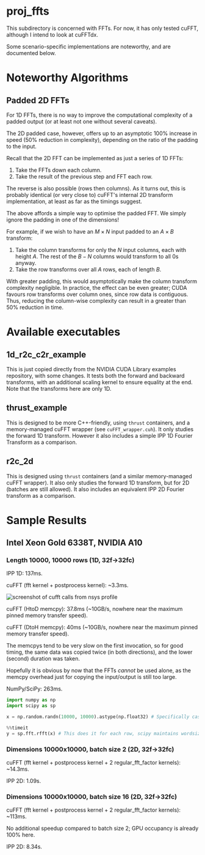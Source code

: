 # proj_ffts

This subdirectory is concerned with FFTs. For now, it has only tested cuFFT, although I intend to look at cuFFTdx.

Some scenario-specific implementations are noteworthy, and are documented below.

# Noteworthy Algorithms

## Padded 2D FFTs

For 1D FFTs, there is no way to improve the computational complexity of a padded output (or at least not one without several caveats).

The 2D padded case, however, offers up to an asymptotic 100% increase in speed (50% reduction in complexity), depending on the ratio of the padding to the input.

Recall that the 2D FFT can be implemented as just a series of 1D FFTs:

1. Take the FFTs down each column.
2. Take the result of the previous step and FFT each row.

The reverse is also possible (rows then columns).
As it turns out, this is probably identical (or very close to) cuFFT's internal 2D transform implementation, at least as far as the timings suggest.

The above affords a simple way to optimise the padded FFT. We simply ignore the padding in one of the dimensions!

For example, if we wish to have an $M \times N$ input padded to an $A \times B$ transform:

1. Take the column transforms for only the $N$ input columns, each with height $A$. The rest of the $B-N$ columns would transform to all 0s anyway.
2. Take the row transforms over all $A$ rows, each of length $B$.

With greater padding, this would asymptotically make the column transform complexity negligible.
In practice, the effect can be even greater; CUDA favours row transforms over column ones, since row data is contiguous.
Thus, reducing the column-wise complexity can result in a greater than 50% reduction in time.


# Available executables

## 1d_r2c_c2r_example
This is just copied directly from the NVIDIA CUDA Library examples repository, with some changes. It tests both the forward and backward transforms, with an additional scaling kernel to ensure equality at the end. Note that the transforms here are only 1D.

## thrust_example
This is designed to be more C++-friendly, using `thrust` containers, and a memory-managed cuFFT wrapper (see `cuFFT_wrapper.cuh`). It only studies the forward 1D transform. However it also includes a simple IPP 1D Fourier Transform as a comparison.

## r2c_2d
This is designed using `thrust` containers (and a similar memory-managed cuFFT wrapper). It also only studies the forward 1D transform, but for 2D (batches are still allowed). It also includes an equivalent IPP 2D Fourier transform as a comparison.

# Sample Results

## Intel Xeon Gold 6338T, NVIDIA A10

### Length 10000, 10000 rows (1D, 32f->32fc)

IPP 1D: 137ms.

cuFFT (fft kernel + postprocess kernel): ~3.3ms.

![screenshot of cufft calls from nsys profile](screenshots/cufft_10000x10000_1d_r2c_A10.png)

cuFFT (HtoD memcpy): 37.8ms (~10GB/s, nowhere near the maximum pinned memory transfer speed).

cuFFT (DtoH memcpy): 40ms (~10GB/s, nowhere near the maximum pinned memory transfer speed).

The memcpys tend to be very slow on the first invocation, so for good timing, the same data was copied twice (in both directions), and the lower (second) duration was taken.

Hopefully it is obvious by now that the FFTs *cannot* be used alone, as the memcpy overhead just for copying the input/output is still too large.

NumPy/SciPy: 263ms.
```python
import numpy as np
import scipy as sp

x = np.random.randn(10000, 10000).astype(np.float32) # Specifically cast to float32

%%timeit
y = sp.fft.rfft(x) # This does it for each row, scipy maintains wordsizes so it's complex64
```

### Dimensions 10000x10000, batch size 2 (2D, 32f->32fc)
cuFFT (fft kernel + postprocess kernel + 2 regular_fft_factor kernels): ~14.3ms.

IPP 2D: 1.09s.

### Dimensions 10000x10000, batch size 16 (2D, 32f->32fc)
cuFFT (fft kernel + postprocess kernel + 2 regular_fft_factor kernels): ~113ms.

No additional speedup compared to batch size 2; GPU occupancy is already 100% here.

IPP 2D: 8.34s.



